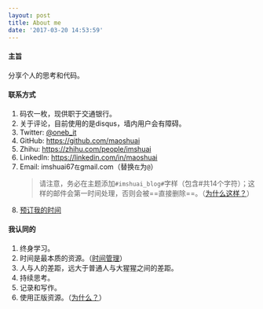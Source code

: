 ```yaml
---
layout: post
title: About me
date: '2017-03-20 14:53:59'
---
```


#### 主旨
分享个人的思考和代码。

#### 联系方式
1. 码农一枚，现供职于交通银行。
2. 关于评论，目前使用的是disqus，墙内用户会有障碍。
3. Twitter: [@oneb_it](https://twitter.com/oneb_it/) 
4. GitHub: https://github.com/maoshuai
5. Zhihu: https://zhihu.com/people/imshuai
6. LinkedIn: https://linkedin.com/in/maoshuai
7. Email: imshuai67`在`gmail.com（替换`在`为`@`）
    >请注意，务必在主题添加`#imshuai_blog#`字样（包含#共14个字符）；这样的邮件会第一时间处理，否则会被==直接删除==。（[为什么这样？](/one-useful-way-to-anti-junk-mail-safely/)）
8. [预订我的时间](https://calendly.com/maoshuai)

#### 我认同的

1. 终身学习。
2. 时间是最本质的资源。（[时间管理](/tag/time/)）
3. 人与人的差距，远大于普通人与大猩猩之间的差距。
4. 持续思考。
5. 记录和写作。
6. 使用正版资源。（[为什么？](/why-genuine/)）